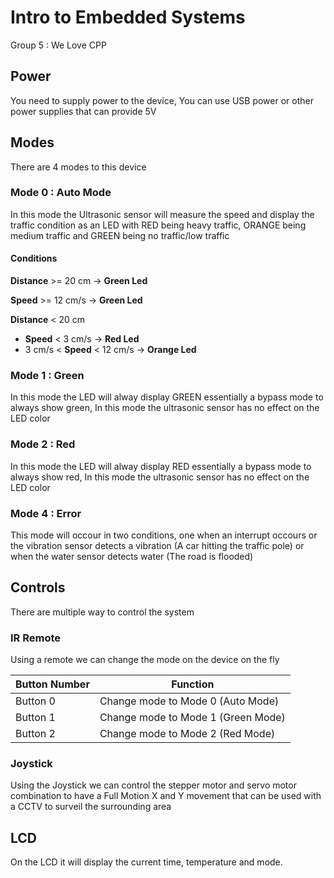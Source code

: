 # Intro to Embedded Systems

Group 5 : We Love CPP

## Power

You need to supply power to the device, You can use USB power or other power supplies that can provide 5V

## Modes

There are 4 modes to this device

### Mode 0 : Auto Mode

In this mode the Ultrasonic sensor will measure the speed and display the traffic condition as an LED with RED being heavy traffic, ORANGE being medium traffic and GREEN being no traffic/low traffic

#### Conditions

**Distance** >= 20 cm -> **Green Led**

**Speed** >= 12 cm/s -> **Green Led**

**Distance** < 20 cm

- **Speed** < 3 cm/s -> **Red Led**
- 3 cm/s < **Speed** < 12 cm/s -> **Orange Led**

### Mode 1 : Green

In this mode the LED will alway display GREEN essentially a bypass mode to always show green, In this mode the ultrasonic sensor has no effect on the LED color

### Mode 2 : Red

In this mode the LED will alway display RED essentially a bypass mode to always show red, In this mode the ultrasonic sensor has no effect on the LED color

### Mode 4 : Error

This mode will occour in two conditions, one when an interrupt occours or the vibration sensor detects a vibration (A car hitting the traffic pole) or when the water sensor detects water (The road is flooded)

## Controls

There are multiple way to control the system

### IR Remote

Using a remote we can change the mode on the device on the fly

|Button Number | Function|
|------------ | -------------|
|Button 0  | Change mode to Mode 0 (Auto Mode)|
|Button 1  | Change mode to Mode 1 (Green Mode)|
|Button 2  | Change mode to Mode 2 (Red Mode)|

### Joystick

Using the Joystick we can control the stepper motor and servo motor combination to have a Full Motion X and Y movement that can be used with a CCTV to surveil the surrounding area

## LCD

On the LCD it will display the current time, temperature and mode.
